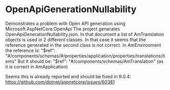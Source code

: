 # OpenApiGenerationNullability
Demonstrates a problem with Open API generation using Microsoft.AspNetCore.OpenApi
The project generates OpenApiGenerationNullability.json.
In that document a list of AmTranslation objects is used in 2 different classes.
In that case it seems that the reference generated in the second class is not correct.
In AmEnvironment the reference is: "$ref": "#/components/schemas/#/properties/application/properties/translations/items"
But it should be: "$ref": "#/components/schemas/AmTranslation" (as it is correct in AmApplication)

Seems this is already reported and should be fixed in 9.0.4: https://github.com/dotnet/aspnetcore/issues/60381

